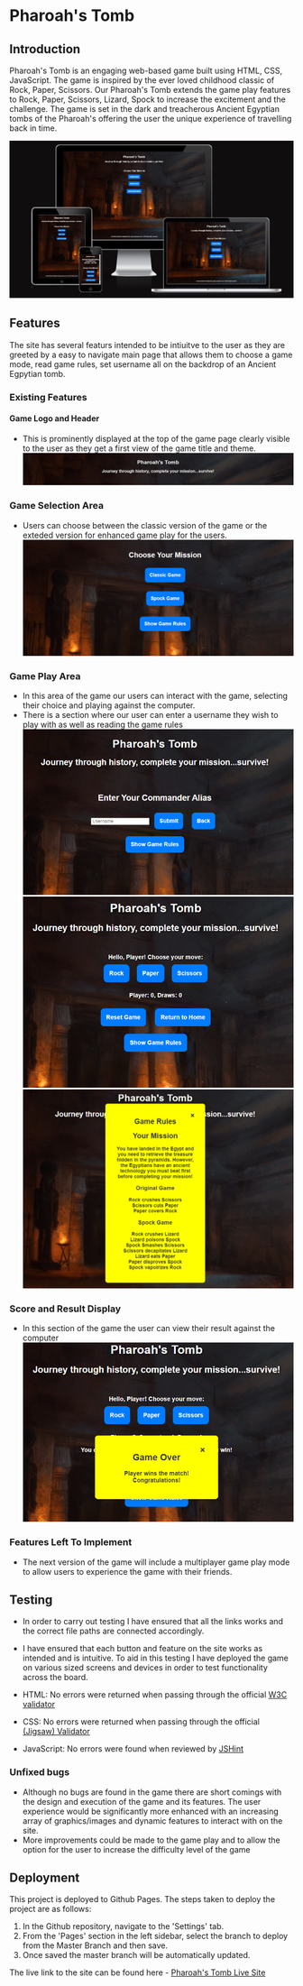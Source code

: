 # Pharoah's Tomb

## Introduction
Pharoah's Tomb is an engaging web-based game built using HTML, CSS, JavaScript. The game is inspired by the ever loved childhood classic of Rock, Paper, Scissors. Our Pharoah's Tomb extends the game play features to Rock, Paper, Scissors, Lizard, Spock to increase the excitement and the challenge. The game is set in the dark and treacherous Ancient Egyptian tombs of the Pharoah's offering the user the unique experience of travelling back in time.

![Responsive Mockup](assets/documentation/image(4).png)

## Features

The site has several featurs intended to be intiuitve to the user as they are greeted by a easy to navigate main page that allows them to choose a game mode, read game rules, set username all on the backdrop of an Ancient Egpytian tomb.

### Existing Features

#### Game Logo and Header
- This is prominently displayed at the top of the game page clearly visible to the user as they get a first view of the game title and theme.
![Logo](assets/documentation/image(5).png)

### Game Selection Area
- Users can choose between the classic version of the game or the exteded version for enhanced game play for the users. 
![Game Selection Area](assets/documentation/image(6).png)

### Game Play Area
- In this area of the game our users can interact with the game, selecting their choice and playing against the computer.
- There is a section where our user can enter a username they wish to play with as well as reading the game rules
![Game Play Area](assets/documentation/image(7).png)
![Game Selection Area](assets/documentation/image(8).png)
![Game Rules](assets/documentation/image(9).png)

### Score and Result Display
- In this section of the game the user can view their result against the computer 
![Score Display](assets/documentation/image(10).png)

### Features Left To Implement
- The next version of the game will include a multiplayer game play mode to allow users to experience the game with their friends.

## Testing
- In order to carry out testing I have ensured that all the links works and the correct file paths are connected accordingly.
- I have ensured that each button and feature on the site works as intended and is intuitive. To aid in this testing I have deployed the game on various sized screens and devices in order to test functionality across the board.

- HTML: No errors were returned when passing through the official [W3C validator](https://validator.w3.org/nu/?doc=https%3A%2F%2Fibrahimabedghane.github.io%2FPharoah-s-Tomb%2F)
- CSS: No errors were returned when passing through the official [(Jigsaw) Validator](https://jigsaw.w3.org/css-validator/validator?uri=https%3A%2F%2Fibrahimabedghane.github.io%2FPharoah-s-Tomb%2F&profile=css3svg&usermedium=all&warning=1&vextwarning=&lang=en)
- JavaScript: No errors were found when reviewed by [JSHint](https://jshint.com/)

### Unfixed bugs
- Although no bugs are found in the game there are short comings with the design and execution of the game and its features. The user experience would be significantly more enhanced with an increasing array of graphics/images and dynamic features to interact with on the site.
- More improvements could be made to the game play and to allow the option for the user to increase the difficulty level of the game

## Deployment

This project is deployed to Github Pages. The steps taken to deploy the project are as follows:
1. In the Github repository, navigate to the 'Settings' tab.
2. From the 'Pages' section in the left sidebar, select the branch to deploy from the Master Branch and then save.
3. Once saved the master branch will be automatically updated.

The live link to the site can be found here - [Pharoah's Tomb Live Site](https://ibrahimabedghane.github.io/Pharoah-s-Tomb/)